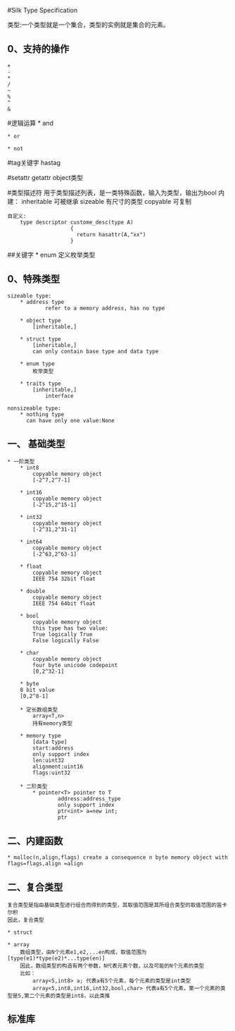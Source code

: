 #Silk Type Specification

类型:一个类型就是一个集合，类型的实例就是集合的元素。

## 0、支持的操作
    +
    -
    *
    /
    ~
    %
    ^
    &

#逻辑运算
    * and
    
    * or
    
    * not
  
#tag关键字
    hastag
    
#setattr getattr
    object类型
                        
#类型描述符
    用于类型描述列表，是一类特殊函数，输入为类型，输出为bool
    内建：
        inheritable 可被继承
        sizeable 有尺寸的类型
        copyable 可复制
        
    自定义:
        type descriptor custome_desc(type A)
                        {
                          return hasattr(A,"xx")
                        }
##关键字
    * enum 
        定义枚举类型
    
## 0、特殊类型
    
    sizeable type:
        * address type
                refer to a memory address, has no type
            
        * object type
            [inheritable,]
            
        * struct type
            [inheritable,]
            can only contain base type and data type
            
        * enum type
            枚举类型
            
        * traits type
            [inheritable,]
                interface
    
    nonsizeable type:
        * nothing type
          can have only one value:None
    
## 一、 基础类型
    * 一阶类型
        * int8
            copyable memory object
            [-2^7,2^7-1]
        
        * int16
            copyable memory object
            [-2^15,2^15-1]
        
        * int32
            copyable memory object
            [-2^31,2^31-1]
        
        * int64
            copyable memory object
            [-2^63,2^63-1]
        
        * float
            copyable memory object
            IEEE 754 32bit float
        
        * double
            copyable memory object
            IEEE 754 64bit float
        
        * bool
            copyable memory object
            this type has two value:
            True logically True
            False logically False
        
        * char
            copyable memory object
            four byte unicode codepoint
            [0,2^32-1]
    
        * byte
        8 bit value
        [0,2^8-1]
        
        * 定长数组类型
            array<T,n>
            持有memory类型
        
        * memory type
            [data type]
            start:address
            only support index
            len:uint32
            alignment:uint16
            flags:uint32
            
        * 二阶类型
            * pointer<T> pointer to T
                    address:address_type
                    only support index
                    ptr<int> a=new int;
                    ptr
            

## 二、内建函数
    * malloc(n,align,flags) create a consequence n byte memory object with flags=flags,align =align
                    

## 二、复合类型
    复合类型是指由基础类型进行组合而得到的类型，其取值范围是其所组合类型的取值范围的笛卡尔积
    因此，复合类型
    
    * struct
    
    * array
        数组类型，由N个元素e1,e2,...en构成，取值范围为[type(e1)*type(e2)*...type(en)]
        因此，数组类型的构造有两个参数，N代表元素个数，以及可能的N个元素的类型
        比如：
            array<5,int8> a; 代表a有5个元素，每个元素的类型是int类型
            array<5,int8,int16,int32,bool,char> 代表a有5个元素，第一个元素的类型是5,第二个元素的类型是int8，以此类推
            
    
## 标准库
    
